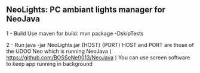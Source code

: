 NeoLights: PC ambiant lights manager for NeoJava
------------------------------------------------

1 - Build
Use maven for build:
    mvn package -DskipTests

2 - Run
    java -jar NeoLights.jar {HOST} {PORT}
HOST and PORT are those of the UDOO Neo which is running NeoJava ( https://github.com/BOSSoNe0013/NeoJava )
You can use screen software to keep app running in background
